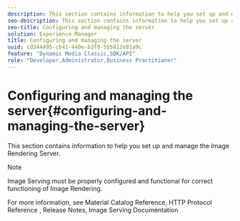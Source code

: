 ```yaml
---
description: This section contains information to help you set up and manage the Image Rendering Server.
seo-description: This section contains information to help you set up and manage the Image Rendering Server.
seo-title: Configuring and managing the server
solution: Experience Manager
title: Configuring and managing the server
uuid: cd344495-cb41-440e-b3f8-5b5812e81a9c
feature: "Dynamic Media Classic,SDK/API"
role: "Developer,Administrator,Business Practitioner"
---
```


# Configuring and managing the server{#configuring-and-managing-the-server}

This section contains information to help you set up and manage the Image Rendering Server.

>[!NOTE]
>
>Image Serving must be properly configured and functional for correct functioning of Image Rendering.

For more information, see Material Catalog Reference, HTTP Protocol Reference , Release Notes, Image Serving Documentation 
